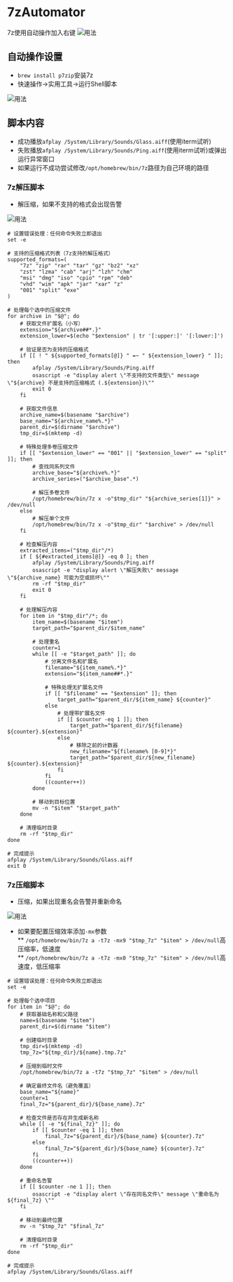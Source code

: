 # 7zAutomator
 7z使用自动操作加入右键
 ![用法](https://github.com/Marspacecraft/7zAutomator/blob/main/pic2.png)   


 ## 自动操作设置  

* ```brew install p7zip```安装7z
* 快速操作->实用工具->运行Shell脚本
 
![用法](https://github.com/Marspacecraft/7zAutomator/blob/main/pic.png)   



## 脚本内容  
* 成功播放```afplay /System/Library/Sounds/Glass.aiff```(使用iterm试听)
* 失败播放```afplay /System/Library/Sounds/Ping.aiff```(使用iterm试听)或弹出运行异常窗口
* 如果运行不成功尝试修改```/opt/homebrew/bin/7z```路径为自己环境的路径
  

 ### 7z解压脚本  

* 解压缩，如果不支持的格式会出现告警   

![用法](https://github.com/Marspacecraft/7zAutomator/blob/main/pic1.png)   

```shell
# 设置错误处理：任何命令失败立即退出
set -e

# 支持的压缩格式列表（7z支持的解压格式）
supported_formats=(
    "7z" "zip" "rar" "tar" "gz" "bz2" "xz" 
    "zst" "lzma" "cab" "arj" "lzh" "chm" 
    "msi" "dmg" "iso" "cpio" "rpm" "deb"
    "vhd" "wim" "apk" "jar" "xar" "z" 
    "001" "split" "exe"
)

# 处理每个选中的压缩文件
for archive in "$@"; do
    # 获取文件扩展名（小写）
    extension="${archive##*.}"
    extension_lower=$(echo "$extension" | tr '[:upper:]' '[:lower:]')
    
    # 验证是否为支持的压缩格式
    if [[ ! " ${supported_formats[@]} " =~ " ${extension_lower} " ]]; then
		afplay /System/Library/Sounds/Ping.aiff
        osascript -e "display alert \"不支持的文件类型\" message \"${archive} 不是支持的压缩格式 (.${extension})\""
        exit 0
    fi

    # 获取文件信息
    archive_name=$(basename "$archive")
    base_name="${archive_name%.*}"
    parent_dir=$(dirname "$archive")
    tmp_dir=$(mktemp -d)
    
    # 特殊处理多卷压缩文件
    if [[ "$extension_lower" == "001" || "$extension_lower" == "split" ]]; then
        # 查找同系列文件
        archive_base="${archive%.*}"
        archive_series=("$archive_base".*)
        
        # 解压多卷文件
        /opt/homebrew/bin/7z x -o"$tmp_dir" "${archive_series[1]}" > /dev/null
    else
        # 解压单个文件
        /opt/homebrew/bin/7z x -o"$tmp_dir" "$archive" > /dev/null
    fi
    
    # 检查解压内容
    extracted_items=("$tmp_dir"/*)
    if [ ${#extracted_items[@]} -eq 0 ]; then
		afplay /System/Library/Sounds/Ping.aiff
        osascript -e "display alert \"解压失败\" message \"${archive_name} 可能为空或损坏\""
        rm -rf "$tmp_dir"
        exit 0
    fi
    
    # 处理解压内容
    for item in "$tmp_dir"/*; do
        item_name=$(basename "$item")
        target_path="$parent_dir/$item_name"
        
        # 处理重名
        counter=1
        while [[ -e "$target_path" ]]; do
            # 分离文件名和扩展名
            filename="${item_name%.*}"
            extension="${item_name##*.}"
            
            # 特殊处理无扩展名文件
            if [[ "$filename" == "$extension" ]]; then
                target_path="$parent_dir/${item_name} ${counter}"
            else
                # 处理带扩展名文件
                if [[ $counter -eq 1 ]]; then
                    target_path="$parent_dir/${filename} ${counter}.${extension}"
                else
                    # 移除之前的计数器
                    new_filename="${filename% [0-9]*}"
                    target_path="$parent_dir/${new_filename} ${counter}.${extension}"
                fi
            fi
            ((counter++))
        done
        
        # 移动到目标位置
        mv -n "$item" "$target_path"
    done
    
    # 清理临时目录
    rm -rf "$tmp_dir"
done

# 完成提示
afplay /System/Library/Sounds/Glass.aiff
exit 0
```

### 7z压缩脚本  

* 压缩，如果出现重名会告警并重新命名   

![用法](https://github.com/Marspacecraft/7zAutomator/blob/main/pic3.png)   

* 如果要配置压缩效率添加```-mx```参数     
  ** ```/opt/homebrew/bin/7z a -t7z -mx9 "$tmp_7z" "$item" > /dev/null```高压缩率，低速度         
  ** ```/opt/homebrew/bin/7z a -t7z -mx0 "$tmp_7z" "$item" > /dev/null```高速度，低压缩率
```shell
# 设置错误处理：任何命令失败立即退出
set -e

# 处理每个选中项目
for item in "$@"; do
    # 获取基础名称和父路径
    name=$(basename "$item")
    parent_dir=$(dirname "$item")
    
    # 创建临时目录
    tmp_dir=$(mktemp -d)
    tmp_7z="${tmp_dir}/${name}.tmp.7z"
    
    # 压缩到临时文件
    /opt/homebrew/bin/7z a -t7z "$tmp_7z" "$item" > /dev/null
    
    # 确定最终文件名（避免覆盖）
    base_name="${name}"
    counter=1
    final_7z="${parent_dir}/${base_name}.7z"
    
    # 检查文件是否存在并生成新名称
    while [[ -e "${final_7z}" ]]; do
        if [[ $counter -eq 1 ]]; then
            final_7z="${parent_dir}/${base_name} ${counter}.7z"
        else
            final_7z="${parent_dir}/${base_name} ${counter}.7z"
        fi
        ((counter++))
    done
	
	# 重命名告警
	if [[ $counter -ne 1 ]]; then
        osascript -e "display alert \"存在同名文件\" message \"重命名为${final_7z} \""
	fi
    
    # 移动到最终位置
    mv -n "$tmp_7z" "$final_7z"
    
    # 清理临时目录
    rm -rf "$tmp_dir"
done

# 完成提示
afplay /System/Library/Sounds/Glass.aiff
```

